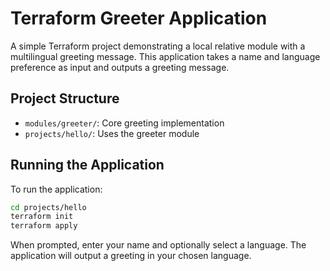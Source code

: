 # Terraform Greeter Application

A simple Terraform project demonstrating a local relative module with a multilingual greeting
message. This application takes a name and language preference as input and outputs a greeting
message.

## Project Structure

- `modules/greeter/`: Core greeting implementation
- `projects/hello/`: Uses the greeter module

## Running the Application

To run the application:

```bash
cd projects/hello
terraform init
terraform apply
```

When prompted, enter your name and optionally select a language. The application will output a
greeting in your chosen language.
